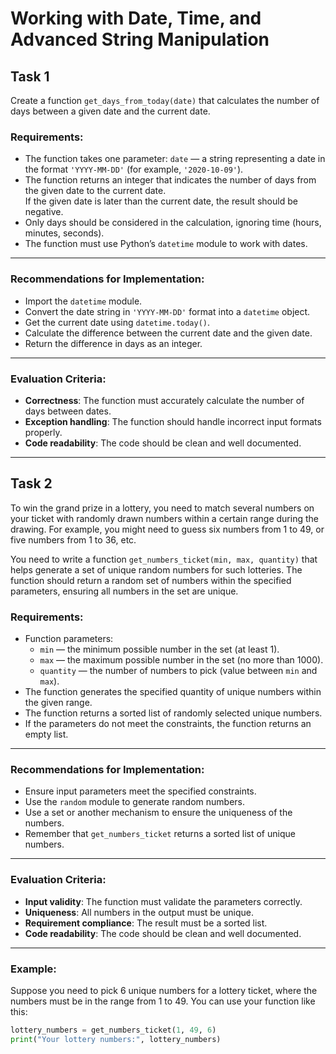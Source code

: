 # Working with Date, Time, and Advanced String Manipulation

## Task 1

Create a function `get_days_from_today(date)` that calculates the number of days between a given date and the current date.

### Requirements:
- The function takes one parameter: `date` — a string representing a date in the format `'YYYY-MM-DD'` (for example, `'2020-10-09'`).
- The function returns an integer that indicates the number of days from the given date to the current date.  
  If the given date is later than the current date, the result should be negative.
- Only days should be considered in the calculation, ignoring time (hours, minutes, seconds).
- The function must use Python’s `datetime` module to work with dates.

---

### Recommendations for Implementation:
- Import the `datetime` module.
- Convert the date string in `'YYYY-MM-DD'` format into a `datetime` object.
- Get the current date using `datetime.today()`.
- Calculate the difference between the current date and the given date.
- Return the difference in days as an integer.

---

### Evaluation Criteria:
- **Correctness**: The function must accurately calculate the number of days between dates.
- **Exception handling**: The function should handle incorrect input formats properly.
- **Code readability**: The code should be clean and well documented.

---

## Task 2

To win the grand prize in a lottery, you need to match several numbers on your ticket with randomly drawn numbers within a certain range during the drawing. For example, you might need to guess six numbers from 1 to 49, or five numbers from 1 to 36, etc.

You need to write a function `get_numbers_ticket(min, max, quantity)` that helps generate a set of unique random numbers for such lotteries. The function should return a random set of numbers within the specified parameters, ensuring all numbers in the set are unique.

### Requirements:
- Function parameters:
  - `min` — the minimum possible number in the set (at least 1).
  - `max` — the maximum possible number in the set (no more than 1000).
  - `quantity` — the number of numbers to pick (value between `min` and `max`).
- The function generates the specified quantity of unique numbers within the given range.
- The function returns a sorted list of randomly selected unique numbers.
- If the parameters do not meet the constraints, the function returns an empty list.

---

### Recommendations for Implementation:
- Ensure input parameters meet the specified constraints.
- Use the `random` module to generate random numbers.
- Use a set or another mechanism to ensure the uniqueness of the numbers.
- Remember that `get_numbers_ticket` returns a sorted list of unique numbers.

---

### Evaluation Criteria:
- **Input validity**: The function must validate the parameters correctly.
- **Uniqueness**: All numbers in the output must be unique.
- **Requirement compliance**: The result must be a sorted list.
- **Code readability**: The code should be clean and well documented.

---

### Example:

Suppose you need to pick 6 unique numbers for a lottery ticket, where the numbers must be in the range from 1 to 49. You can use your function like this:

```python
lottery_numbers = get_numbers_ticket(1, 49, 6)
print("Your lottery numbers:", lottery_numbers)

